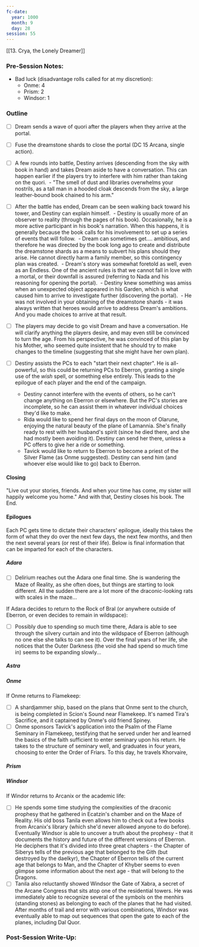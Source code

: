 ```yaml
---
fc-date:
  year: 1000
  month: 9
  day: 28
session: 55
---
```

[[13. Crya, the Lonely Dreamer]]

### Pre-Session Notes:

* Bad luck (disadvantage rolls called for at my discretion):
	* Onme: 4
	* Prism: 2
	* Windsor: 1


### Outline

 - [ ] Dream sends a wave of quori after the players when they arrive at the portal.

 - [ ] Fuse the dreamstone shards to close the portal (DC 15 Arcana, single action).

 - [ ] A few rounds into battle, Destiny arrives (descending from the sky with book in hand) and takes Dream aside to have a conversation. This can happen earlier if the players try to interfere with him rather than taking on the quori.
	 - "The smell of dust and libraries overwhelms your nostrils, as a tall man in a hooded cloak descends from the sky, a large leather-bound book chained to his arm."

 - [ ] After the battle has ended, Dream can be seen walking back toward his tower, and Destiny can explain himself.
	 - Destiny is usually more of an observer to reality (through the pages of his book). Occasionally, he is a more active participant in his book's narration. When this happens, it is generally because the book calls for his involvement to set up a series of events that will follow.
	 - Dream can sometimes get.... ambitious, and therefore he was directed by the book long ago to create and distribute the dreamstone shards as a means to subvert his plans should they arise. He cannot directly harm a family member, so this contingency plan was created.
	 - Dream's story was somewhat foretold as well, even as an Endless. One of the ancient rules is that we cannot fall in love with a mortal, or their downfall is assured (referring to Nada and his reasoning for opening the portal).
	 - Destiny knew something was amiss when an unexpected object appeared in his Garden, which is what caused him to arrive to investigate further (discovering the portal).
	 - He was not involved in your obtaining of the dreamstone shards - it was always written that heroes would arrive to address Dream's ambitions. And you made choices to arrive at that result.

 - [ ] The players may decide to go visit Dream and have a conversation. He will clarify anything the players desire, and may even still be convinced to turn the age. From his perspective, he was convinced of this plan by his Mother, who seemed quite insistent that he should try to make changes to the timeline (suggesting that she might have her own plan).

 - [ ] Destiny assists the PCs to each "start their next chapter". He is all-powerful, so this could be returning PCs to Eberron, granting a single use of the *wish* spell, or something else entirely. This leads to the epilogue of each player and the end of the campaign.
	- Destiny cannot interfere with the events of others, so he can't change anything on Eberron or elsewhere. But the PC's stories are incomplete, so he can assist them in whatever individual choices they'd like to make.
	- Rida would like to spend her final days on the moon of Olarune, enjoying the natural beauty of the plane of Lamannia. She's finally ready to rest with her husband's spirit (since he died there, and she had mostly been avoiding it). Destiny can send her there, unless a PC offers to give her a ride or something.
	- Tavick would like to return to Eberron to become a priest of the Silver Flame (as Onme suggested). Destiny can send him (and whoever else would like to go) back to Eberron.

#### Closing

"Live out your stories, friends. And when your time has come, my sister will happily welcome you home."
And with that, Destiny closes his book.
The End.

#### Epilogues

Each PC gets time to dictate their characters' epilogue, ideally this takes the form of what they do over the next few days, the next few months, and then the next several years (or rest of their life). Below is final information that can be imparted for each of the characters.

##### Adara

- [ ] Delirium reaches out the Adara one final time. She is wandering the Maze of Reality, as she often does, but things are starting to look different. All the sudden there are a lot more of the draconic-looking rats with scales in the maze...

If Adara decides to return to the Rock of Bral (or anywhere outside of Eberron, or even decides to remain in wildspace):
 - [ ] Possibly due to spending so much time there, Adara is able to see through the silvery curtain and into the wildspace of Eberron (although no one else she talks to can see it). Over the final years of her life, she notices that the Outer Darkness (the void she had spend so much time in) seems to be expanding slowly...

##### Astra


##### Onme

If Onme returns to Flamekeep:
- [ ] A shardjammer ship, based on the plans that Onme sent to the church, is being completed in Scion's Sound near Flamekeep. It's named Tira's Sacrifice, and it captained by Onme's old friend Spiney.
- [ ] Onme sponsors Tavick's application into the Psalm of the Flame Seminary in Flamekeep, testifying that he served under her and learned the basics of the faith sufficient to enter seminary upon his return. He takes to the structure of seminary well, and graduates in four years, choosing to enter the Order of Friars. To this day, he travels Khorvaire, 

##### Prism


##### Windsor

If Windor returns to Arcanix or the academic life:
 - [ ] He spends some time studying the complexities of the draconic prophesy that he gathered in Ecatzin's chamber and on the Maze of Reality. His old boss Tanila even allows him to check out a few books from Arcanix's library (which she'd never allowed anyone to do before). Eventually Windsor is able to uncover a truth about the prophesy - that it documents the history and future of the different versions of Eberron. He deciphers that it's divided into three great chapters - the Chapter of Siberys tells of the previous age that belonged to the Gith (but destroyed by the daelkyr), the Chapter of Eberron tells of the current age that belongs to Man, and the Chapter of Khyber seems to even glimpse some information about the next age - that will belong to the Dragons.
 - [ ] Tanila also reluctantly showed Windsor the Gate of Xabra, a secret of the Arcane Congress that sits atop one of the residential towers. He was immediately able to recognize several of the symbols on the menhirs (standing stones) as belonging to each of the planes that he had visited. After months of trail and error with various combinations, Windsor was eventually able to map out sequences that open the gate to each of the planes, including Dal Quor.

### Post-Session Write-Up:
